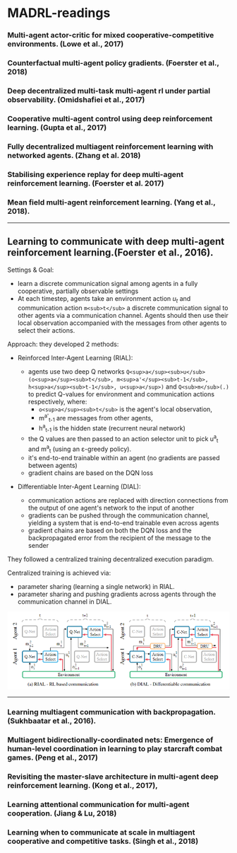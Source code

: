 # MADRL-readings


### Multi-agent actor-critic for mixed cooperative-competitive environments. (Lowe et al., 2017)

### Counterfactual multi-agent policy gradients. (Foerster et al., 2018)

### Deep decentralized multi-task multi-agent rl under partial observability. (Omidshafiei et al., 2017)

### Cooperative multi-agent control using deep reinforcement learning. (Gupta et al., 2017)

### Fully decentralized multiagent reinforcement learning with networked agents. (Zhang et al. 2018) 








### Stabilising experience replay for deep multi-agent reinforcement learning. (Foerster et al. 2017)

### Mean field multi-agent reinforcement learning. (Yang et al., 2018).



---
## Learning to communicate with deep multi-agent reinforcement learning.(Foerster et al., 2016).

Settings & Goal: 
- learn a discrete communication signal among agents in a fully cooperative, partially observable settings
- At each timestep, agents take an environment action *u<sub>t</sub>* and communication action `m<sub>t</sub>` a discrete communication signal to other agents via a communication channel. Agents should then use their local observation accompanied with the messages from other agents to select their actions.

Approach: they developed 2 methods:
- Reinforced Inter-Agent Learning (RIAL):  
  - agents use two deep Q networks `Q<sup>a</sup><sub>u</sub>(o<sup>a</sup><sub>t</sub>, m<sup>a'</sup><sub>t-1</sub>, h<sup>a</sup><sub>t-1</sub>, u<sup>a</sup>)` and `Q<sub>m</sub>(.)` to predict Q-values for environment and communication actions respectively, where:
    - `o<sup>a</sup><sub>t</sub>` is the agent's local observation, 
    - m<sup>a'</sup><sub>t-1</sub> are messages from other agents,
    - h<sup>a</sup><sub>t-1</sub> is the hidden state (recurrent neural network)
  - the Q values are then passed to an action selector unit to pick u<sup>a</sup><sub>t</sub> and m<sup>a</sup><sub>t</sub> (using an ε-greedy policy).
  - it's end-to-end trainable within an agent (no gradients are passed between agents)
  - gradient chains are based on the DQN loss

- Differentiable Inter-Agent Learning (DIAL):
  - communication actions are replaced with direction connections from the output of one agent's network to the input of another
  - gradients can be pushed through the communication channel, yielding a system that is end-to-end trainable even across agents
  - gradient chains are based on both the DQN loss and the backpropagated error from the recipient of the message to the sender

They followed a centralized training decentralized execution paradigm. 

Centralized training is achieved via:
- parameter sharing (learning a single network) in RIAL.
- parameter sharing and pushing gradients across agents through the communication channel in DIAL.

![](imgs/Foerster16_rial_dial.PNG)


---


### Learning multiagent communication with backpropagation. (Sukhbaatar et al., 2016).

### Multiagent bidirectionally-coordinated nets: Emergence of human-level coordination in learning to play starcraft combat games. (Peng et al., 2017)

### Revisiting the master-slave architecture in multi-agent deep reinforcement learning. (Kong et al., 2017),








### Learning attentional communication for multi-agent cooperation. (Jiang & Lu, 2018)

### Learning when to communicate at scale in multiagent cooperative and competitive tasks. (Singh et al., 2018)

